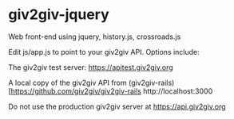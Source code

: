 giv2giv-jquery
==============

Web front-end using jquery, history.js, crossroads.js

Edit js/app.js to point to your giv2giv API. Options include:

The giv2giv test server:
https://apitest.giv2giv.org

A local copy of the giv2giv API from (giv2giv-rails)[https://github.com/giv2giv/giv2giv-rails
http://localhost:3000

Do not use the production giv2giv server at https://api.giv2giv.org
